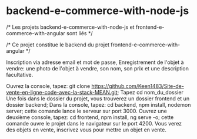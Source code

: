 # backend-e-commerce-with-node-js

/* Les projets backend-e-commerce-with-node-js et frontend-e-commerce-with-angular sont liés */

/* Ce projet constitue le backend du projet frontend-e-commerce-with-angular */

Inscription via adresse email et mot de passe, Enregistrement de l'objet à vendre: une photo de l'objet à vendre, son nom, son prix et une description facultative.

Ouvrez la console, tapez: git clone https://github.com/Keen1483/Site-de-vente-en-ligne-code-avec-la-stack-MEAN.git;
Tapez cd nom_du_dossier Une fois dans le dossier du projet, vous trouverez un dossier frontend et un dossier backend;
Dans la console, tapez: cd backend, npm install, nodemon server; cette comande lance le serveur sur port 3000.
Ouvrez une deuxième console, tapez: cd frontend, npm install, ng serve -o;
cette comande ouvre le projet dans le navigateur sur le port 4200.
Vous verez des objets en vente, inscrivez vous pour mettre un objet en vente.
